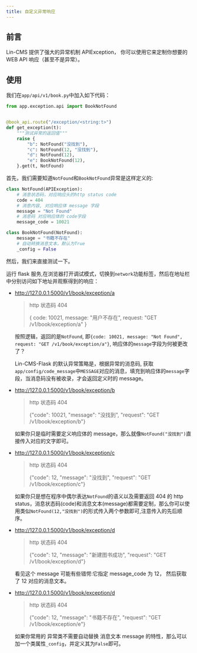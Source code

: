 ```yaml
---
title: 自定义异常响应
---
```


## 前言

Lin-CMS 提供了强大的异常机制 APIException， 你可以使用它来定制你想要的 WEB API 响应（甚至不是异常）。

## 使用

我们在`app/api/v1/book.py`中加入如下代码：

```python
from app.exception.api import BookNotFound


@book_api.route("/exception/<string:t>")
def get_exception(t):
    """测试异常的返回值"""
    raise {
        "b": NotFound("没找到"),
        "c": NotFound(12, "没找到"),
        "d": NotFound(12),
        "e": BookNotFound(12),
    }.get(t, NotFound)

```

首先，我们需要知道`NotFound`和`BookNotFound`异常是这样定义的:

```python
class NotFound(APIException):
    # 消息状态码，对应响应头的http status code
    code = 404
    # 消息内容, 对应响应体 message 字段
    message = "Not Found"
    # 消息码 对应响应体的 code字段
    message_code = 10021

class BookNotFound(NotFound):
    message = "书籍不存在"
    # 自动转换消息文本，默认为True
    _config = False

```

然后，我们来直接测试一下。

运行 flask 服务,在浏览器打开调试模式，切换到`network`功能标签，然后在地址栏中分别访问如下地址并观察得到的响应：

- http://127.0.0.1:5000/v1/book/exception/a

  > http 状态码 404
  >
  > { code: 10021, message: "用户不存在", request: "GET /v1/book/exception/a" }

  按照逻辑，返回的是`NotFound`, 即`{code: 10021, message: "Not Found", request: "GET /v1/book/exception/a"}`, 响应体的`message`字段为何被更改了？

  Lin-CMS-Flask 的默认异常策略是，根据异常的消息码, 获取`app/config/code_message`中`MESSAGE`对应的消息，填充到响应体的`message`字段，当消息码没有被收录，才会返回定义时的 message。

- http://127.0.0.1:5000/v1/book/exception/b

  > http 状态码 404
  >
  > {"code": 10021, "message": "没找到", "request": "GET /v1/book/exception/b"}

  如果你只是临时需要定义响应体的 message，那么就像`NotFound("没找到")`直接传入对应的文字即可。

- http://127.0.0.1:5000/v1/book/exception/c

  > http 状态码 404
  >
  > {"code": 12, "message": "没找到", "request": "GET /v1/book/exception/c"}

  如果你只是想在程序中偶尔表达`NotFound`的语义以及需要返回 404 的 http status，消息状态码(code)和消息文本(message)都需要定制，那么你可以使用类似`NotFound(12,"没找到")`的形式传入两个参数即可,注意传入的先后顺序。

- http://127.0.0.1:5000/v1/book/exception/d

  > http 状态码 404
  >
  > {"code": 12, "message": "新建图书成功", "request": "GET /v1/book/exception/d"}

  看见这个 message 可能有些错愕:它指定 message_code 为 12， 然后获取了 12 对应的消息文本。

- http://127.0.0.1:5000/v1/book/exception/d

  > http 状态码 404
  >
  > {"code": 12, "message": "书籍不存在", "request": "GET /v1/book/exception/e"}

  如果你常用的 异常类不需要自动替换 消息文本 message 的特性，那么可以加一个类属性`_config`，并定义其为`False`即可。
